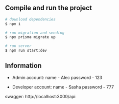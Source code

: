 ## Compile and run the project

```bash
# download dependencies
$ npm i

# run migration and seeding
$ npx prisma migrate up

# run server
$ npm run start:dev
```

## Information

- Admin account:
  name - Alec
  password - 123

- Developer account:
  name - Sasha
  password - 777

swagger: http://localhost:3000/api

